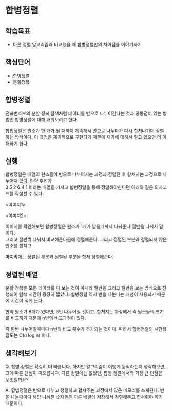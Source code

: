 # 합병정렬

## 학습목표
- 다른 정렬 알고리즘과 비교했을 때 합병정렬만의 차이점을 이야기하기

## 핵심단어
- 합병정렬
- 분할정복

## 합병정렬
전화번호부의 분할 정복 탐색처럼 데이터를 반으로 나누어간다는 것과 공통점이 있는 방법인 합병정렬에 대해 배워보려고 한다. 

합법정렬은 원소가 한 개가 될 때까지 계속해서 반으로 나누다가 다시 합쳐나가며 정렬하는 방식이다. 이 과정은 재귀적으로 구현되기 때문에 재귀에 대해서 알고 있으면 더 이해하기 쉽다.

## 실행
합병정렬은 배열의 원소들이 반으로 나누어지는 과정과 정렬된 후 합쳐지는 과정으로 나누어져 있다. 만약 우리가 <br>
3 5 2 6 4 1 이라는 배열을 가지고 합병정렬을 통해 정렬해야한다면 아래와 같은 의사코드를 작성할 수 있다.

<이미지1>

<이미지2>

이미지를 확인해보면 합병정렬은 원소가 1개가 남을때까지 나눠준다 절반을 나눠서 말이다. <br>
그리고 절반씩 나눠서 비교해준다음에 정렬해준다. 그리고 정렬된 부분과 정렬되지 않은 원소를 합치고 

마지막에는 정렬된 부분과 정렬된 부분을 합쳐 정렬해준다.

## 정렬된 배열
분할 정복은 모든 데이터를 다 보는 것이 아니라 절반을 그리고 절반을 보는 방식으로 진행되어 탐색 시간이 굉장히 짧았다. 합병정렬 역시 반을 나눈다는 개념이 사용되기 때문에 시간이 적게 든다.

만약 원소가 8개가 있다면, 3번 나누어질 것이고. 합쳐지는 과정에서 각 원소들의 크기를 비교하기 때문에 n번의 비교과정이 있다. 

즉 한번 나누어질때마다 n번의 비교 횟수가 추가되는 것이다. 따라서 합병정렬의 시간복잡도는 O(n log n) 이다.

## 생각해보기
Q. 합병 정렬은 확실히 더 빠릅니다. 하지만 알고리즘이 어떻게 동작하는지 생각해보면, 그에 따른 단점이 떠오릅니다.
다른 정렬에는 없었던, 합병 정렬에서의 가장 큰 단점은 무엇일까요? 

A. 합법정렬은 반으로 나누고 정렬하고 합쳐주는 과정에서 많은 메모리를 쓰게된다. 반을 나눌때마다 해당 나눠진 숫자들은 다른 배열에 저장해서 정렬해주고 합쳐줘야 하기 때문이다.
